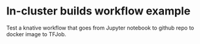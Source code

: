 # In-cluster builds workflow example
Test a knative workflow that goes from Jupyter notebook to github repo to docker image to TFJob.
